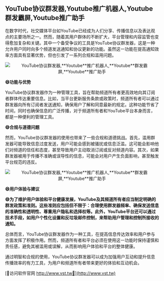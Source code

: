 ## **YouTube协议群发器,**Youtube**推广机器人,**Youtube**群发霸屏,**Youtube**推广助手**

在数字时代，社交媒体平台如YouTube已经成为人们分享、传播信息以及表达观点的主要场所之一。然而，随着其用户群体的不断扩大，平台管理和内容监管也变得愈加复杂和关键。其中一个备受争议的工具是YouTube协议群发器，这是一种允许用户同时向多个频道发送通知和协议更新的功能。虽然这一功能在提高通知效率方面具有显著优势，但也引发了一系列合规和滥用问题。

 <center><img src="https://vst.tw/MP4/tuiguang/png/7.png" alt="YouTube协议群发器,**Youtube**推广机器人,**Youtube**群发霸屏,**Youtube**推广助手"></center>

**😄功能与优势**

YouTube协议群发器作为一种管理工具，旨在帮助频道所有者更高效地向其订阅者群体传达重要信息。比如，当平台更新服务条款或政策时，频道所有者可以通过群发器向所有订阅者发送通知，确保用户了解和同意最新的规定。这种功能节省了时间，同时也确保信息的广泛传播，对于频道所有者和YouTube平台本身而言，都是一种便利的管理工具。

**😄合规与道德问题**

然而，YouTube协议群发器的使用也带来了一些合规和道德挑战。首先，滥用群发器可能导致信息过度发送，用户可能会感到被骚扰或信息泛滥。这可能会影响他们对频道的信任和态度，甚至导致用户主动取消订阅或反对频道内容。其次，如果群发器被用于传播不准确或误导性的信息，可能会对用户产生负面影响，甚至触发平台规范的违反。

 <center><img src="https://vst.tw/MP4/tuiguang/png/1.png" alt="YouTube协议群发器,**Youtube**推广机器人,**Youtube**群发霸屏,**Youtube**推广助手"></center>

**😄用户体验与建议**

**😄为了维护用户体验和平台健康发展，YouTube及其频道所有者应当制定明确的群发政策和准则。这些准则应包括但不限于：合理使用群发器频率、确保发送信息的准确性和透明性、尊重用户隐私和选择权等。此外，YouTube平台还可以通过技术手段，如用户个性化设置和反垃圾邮件控制，来帮助用户管理和控制所接收的通知。**

总体而言，YouTube协议群发器作为一种工具，在提高信息传达效率和用户参与方面发挥了积极作用。然而，频道所有者和平台必须在使用这一功能时保持谨慎和责任感，避免其被滥用或误解，从而影响用户体验和平台的整体健康。

通过明智和合规的使用，YouTube协议群发器可以成为加强用户互动和提升信息传播效率的有力工具，为用户和频道所有者带来更好的体验和互动机会。


[👻访问软件官网 http://www.vst.tw👻](http://www.vst.tw)

